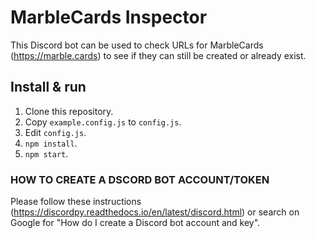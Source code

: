 # MarbleCards Inspector
This Discord bot can be used to check URLs for MarbleCards (https://marble.cards) to see if they can still be created or already exist.

## Install & run
1. Clone this repository.
2. Copy `example.config.js` to `config.js`.
3. Edit `config.js`.
3. `npm install`.
4. `npm start`.

### HOW TO CREATE A DSCORD BOT ACCOUNT/TOKEN

Please follow these instructions (https://discordpy.readthedocs.io/en/latest/discord.html) or search on Google for "How do I create a Discord bot account and key".